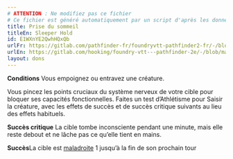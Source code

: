 ```yaml
---
# ATTENTION : Ne modifiez pas ce fichier
# Ce fichier est généré automatiquement par un script d'après les données du module Foundry VTT officiel et de sa traduction
title: Prise du sommeil
titleEn: Sleeper Hold
id: E1WXnYE2QwhHQxQb
urlFr: https://gitlab.com/pathfinder-fr/foundryvtt-pathfinder2-fr/-/blob/master/data/feats/E1WXnYE2QwhHQxQb.htm
urlEn: https://gitlab.com/hooking/foundry-vtt---pathfinder-2e/-/blob/master/packs/data/feats.db/sleeper-hold.json
layout: dons
---
```

**Conditions** Vous empoignez ou entravez une créature.

Vous pincez les points cruciaux du système nerveux de votre cible pour bloquer ses capacités fonctionnelles. Faites un test d’Athlétisme pour Saisir la créature, avec les effets de succès et de succès critique suivants au lieu des effets habituels.

**Succès critique** La cible tombe inconsciente pendant une minute, mais elle reste debout et ne lâche pas ce qu’elle tient en mains.

**Succès**La cible est [maladroite](../conditions/maladroit.md) 1 jusqu’à la fin de son prochain tour

